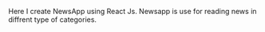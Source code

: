 Here I create NewsApp using React Js.
Newsapp is use for reading news in diffrent type of categories.